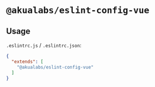 # `@akualabs/eslint-config-vue`

## Usage

`.eslintrc.js` / `.eslintrc.json`:
```json
{
  "extends": [
    "@akualabs/eslint-config-vue"
  ]
}
```
